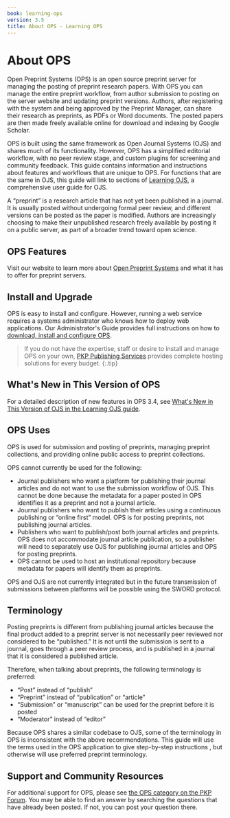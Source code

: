 ```yaml
---
book: learning-ops
version: 3.5
title: About OPS - Learning OPS
---
```


# About OPS

Open Preprint Systems (OPS) is an open source preprint server for managing the posting of preprint research papers. With OPS you can manage the entire preprint workflow, from author submission to posting on the server website and updating preprint versions. Authors, after registering with the system and being approved by the Preprint Manager, can share their research as preprints, as PDFs or Word documents. The posted papers are then made freely available online for download and indexing by Google Scholar.

OPS is built using the same framework as Open Journal Systems (OJS) and shares much of its functionality. However, OPS has a simplified editorial workflow, with no peer review stage, and custom plugins for screening and community feedback. This guide contains information and instructions about features and workflows that are unique to OPS. For functions that are the same in OJS, this guide will link to sections of [Learning OJS](/learning-ojs/en/), a comprehensive user guide for OJS.

A “preprint” is a research article that has not yet been published in a journal. It is usually posted without undergoing formal peer review, and different versions can be posted as the paper is modified. Authors are increasingly choosing to make their unpublished research freely available by posting it on a public server, as part of a broader trend toward open science.

## OPS Features

Visit our website to learn more about [Open Preprint Systems](https://pkp.sfu.ca/software/omp) and what it has to offer for preprint servers.

## Install and Upgrade

OPS is easy to install and configure. However, running a web service requires a systems administrator who knows how to deploy web applications. Our Administrator's Guide provides full instructions on how to [download, install and configure OPS](/admin-guide/en).

> If you do not have the expertise, staff or desire to install and manage OPS on your own, [PKP Publishing Services](https://pkp.sfu.ca/hosting-services) provides complete hosting solutions for every budget.
{:.tip}

## What's New in This Version of OPS

For a detailed description of new features in OPS 3.4, see [What's New in This Version of OJS in the Learning OJS guide](https://docs.pkp.sfu.ca/learning-ojs/en/about-ojs#whats-new).

## OPS Uses

OPS is used for submission and posting of preprints, managing preprint collections, and providing online public access to preprint collections.

OPS cannot currently be used for the following:

* Journal publishers who want a platform for publishing their journal articles and do not want to use the submission workflow of OJS. This cannot be done because the metadata for a paper posted in OPS identifies it as a preprint and not a journal article.
* Journal publishers who want to publish their articles using a continuous publishing or “online first” model. OPS is for posting preprints, not publishing journal articles.
* Publishers who want to publish/post both journal articles and preprints. OPS does not accommodate journal article publication, so a publisher will need to separately use OJS for publishing journal articles and OPS for posting preprints.
* OPS cannot be used to host an institutional repository because metadata for papers will identify them as preprints.

OPS and OJS are not currently integrated but in the future transmission of submissions between platforms will be possible using the SWORD protocol.

## Terminology

Posting preprints is different from publishing journal articles because the final product added to a preprint server is not necessarily peer reviewed nor considered to be “published.” It is not until the submission is sent to a journal, goes through a peer review process, and is published in a journal that it is considered a published article.

Therefore, when talking about preprints, the following terminology is preferred:

* “Post” instead of “publish”
* “Preprint” instead of “publication” or “article”
* “Submission” or “manuscript” can be used for the preprint before it is posted
* “Moderator” instead of “editor”

Because OPS shares a similar codebase to OJS, some of the terminology in OPS is inconsistent with the above recommendations. This guide will use the terms used in the OPS application to give step-by-step instructions , but otherwise will use preferred preprint terminology.

## Support and Community Resources

For additional support for OPS, please see [the OPS category on the PKP Forum](https://forum.pkp.sfu.ca/c/questions/ops-topics/16). You may be able to find an answer by searching the questions that have already been posted. If not, you can post your question there.
